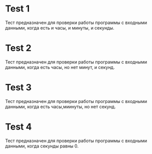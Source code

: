 # Test 1
Тест предназначен для проверки работы программы с входными данными, когда есть и часы, и минуты, и секунды.
# Test 2
Тест предназначен для проверки работы программы с входными данными, когда есть  часы, но нет минут, и секунд.
# Test 3
Тест предназначен для проверки работы программы с входными данными, когда есть часы,миинуты, но нет секунд.
# Test 4
Тест предназначен для проверки работы программы с входными данными, когда секунды равны 0.